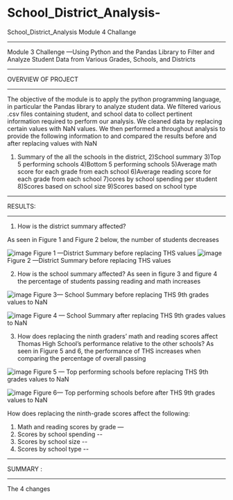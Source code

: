 # School_District_Analysis-
School_District_Analysis Module 4 Challange

______________________________________________________________________
Module 3 Challenge —Using Python and the Pandas Library to Filter and Analyze Student Data from Various Grades, Schools, and Districts
______________________________________________________________________

OVERVIEW OF PROJECT 
______________________________________________________________________
The objective of the module is to apply the python programming language, in particular the Pandas library to analyze student data. We filtered various .csv files containing student, and school data to collect pertinent information required to perform our analysis. We cleaned data by replacing certain values with NaN values. We then performed a throughout analysis to provide the following information to and compared the results before and after replacing values with NaN

1) Summary of the all the schools in the district,
2)School summary
3)Top 5 performing schools 
4)Bottom 5 performing schools 
5)Average math score for each grade from each school 
6)Average  reading score for each grade from each school
7)cores by school spending per student 
8)Scores based on school size 
9)Scores based on school type 	
______________________________________________________________________
RESULTS:
______________________________________________________________________

1) How is the district summary affected? 

As seen in Figure 1 and Figure 2 below, the number of students decreases 

![image](https://user-images.githubusercontent.com/103878061/195532005-d5b9bd5e-60e0-4b8e-bf11-2f6f491fb9d3.png)
Figure 1 —District Summary before replacing THS values 
![image](https://user-images.githubusercontent.com/103878061/195532325-df6ab8fb-65d5-43d3-bacc-829c05ac3e51.png)
Figure 2 —District Summary before replacing THS values

2) How is the school summary affected?
As seen in figure 3 and figure 4 the percentage of students passing reading and math increases 

![image](https://user-images.githubusercontent.com/103878061/195532449-c084de5f-75bc-4dfc-80ec-019cf3ec0f20.png)
Figure 3— School Summary before replacing THS 9th grades values to NaN

![image](https://user-images.githubusercontent.com/103878061/195532516-207833f6-fecc-44d9-9f3f-e10839502e6c.png)
Figure 4 — School Summary after replacing THS 9th grades values to NaN

3) How does replacing the ninth graders’ math and reading scores affect Thomas High School’s performance relative to the other schools?
As seen in Figure 5 and 6, the performance of THS increases when comparing the percentage of overall passing 

![image](https://user-images.githubusercontent.com/103878061/195532604-2572f4ad-381f-4ae5-9b26-3376f240c96b.png)
Figure 5 — Top performing schools before replacing THS 9th grades values to NaN

![image](https://user-images.githubusercontent.com/103878061/195532667-61b19bd5-0a21-45dd-9bc1-f4e9e2cc03ef.png)
Figure 6— Top performing schools before after THS 9th grades values to NaN

How does replacing the ninth-grade scores affect the following:
1) Math and reading scores by grade — 
2) Scores by school spending --
3) Scores by school size --
4) Scores by school type --

______________________________________________________________________
SUMMARY :
______________________________________________________________________

The 4 changes 
